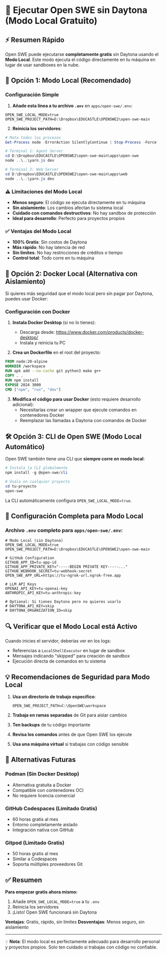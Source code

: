 # 🚀 Ejecutar Open SWE sin Daytona (Modo Local Gratuito)

## ⚡ Resumen Rápido
Open SWE puede ejecutarse **completamente gratis** sin Daytona usando el **Modo Local**. Este modo ejecuta el código directamente en tu máquina en lugar de usar sandboxes en la nube.

## 🔧 Opción 1: Modo Local (Recomendado)

### Configuración Simple

1. **Añade esta línea a tu archivo `.env`** en `apps/open-swe/.env`:
```env
OPEN_SWE_LOCAL_MODE=true
OPEN_SWE_PROJECT_PATH=D:\Dropbox\EDUCASTLE\OPENSWE2\open-swe-main
```

2. **Reinicia los servidores**:
```powershell
# Mata todos los procesos
Get-Process node -ErrorAction SilentlyContinue | Stop-Process -Force

# Terminal 1: Agent Server
cd D:\Dropbox\EDUCASTLE\OPENSWE2\open-swe-main\apps\open-swe
node ..\..\yarn.js dev

# Terminal 2: Web Server
cd D:\Dropbox\EDUCASTLE\OPENSWE2\open-swe-main\apps\web
node ..\..\yarn.js dev
```

### ⚠️ Limitaciones del Modo Local
- **Menos seguro**: El código se ejecuta directamente en tu máquina
- **Sin aislamiento**: Los cambios afectan tu sistema local
- **Cuidado con comandos destructivos**: No hay sandbox de protección
- **Ideal para desarrollo**: Perfecto para proyectos propios

### ✅ Ventajas del Modo Local
- **100% Gratis**: Sin costos de Daytona
- **Más rápido**: No hay latencia de red
- **Sin límites**: No hay restricciones de créditos o tiempo
- **Control total**: Todo corre en tu máquina

## 🐳 Opción 2: Docker Local (Alternativa con Aislamiento)

Si quieres más seguridad que el modo local pero sin pagar por Daytona, puedes usar Docker:

### Configuración con Docker

1. **Instala Docker Desktop** (si no lo tienes):
   - Descarga desde: https://www.docker.com/products/docker-desktop/
   - Instala y reinicia tu PC

2. **Crea un Dockerfile** en el root del proyecto:
```dockerfile
FROM node:20-alpine
WORKDIR /workspace
RUN apk add --no-cache git python3 make g++
COPY . .
RUN npm install
EXPOSE 2024 3000
CMD ["npm", "run", "dev"]
```

3. **Modifica el código para usar Docker** (esto requiere desarrollo adicional):
   - Necesitarías crear un wrapper que ejecute comandos en contenedores Docker
   - Reemplazar las llamadas a Daytona con comandos de Docker

## 🛠️ Opción 3: CLI de Open SWE (Modo Local Automático)

Open SWE también tiene una CLI que **siempre corre en modo local**:

```powershell
# Instala la CLI globalmente
npm install -g @open-swe/cli

# Úsala en cualquier proyecto
cd tu-proyecto
open-swe
```

La CLI automáticamente configura `OPEN_SWE_LOCAL_MODE=true`.

## 📝 Configuración Completa para Modo Local

### Archivo `.env` completo para `apps/open-swe/.env`:
```env
# Modo Local (sin Daytona)
OPEN_SWE_LOCAL_MODE=true
OPEN_SWE_PROJECT_PATH=D:\Dropbox\EDUCASTLE\OPENSWE2\open-swe-main

# GitHub Configuration
GITHUB_APP_ID=tu-app-id
GITHUB_APP_PRIVATE_KEY="-----BEGIN PRIVATE KEY-----..."
GITHUB_WEBHOOK_SECRET=tu-webhook-secret
OPEN_SWE_APP_URL=https://tu-ngrok-url.ngrok-free.app

# LLM API Keys
OPENAI_API_KEY=tu-openai-key
ANTHROPIC_API_KEY=tu-anthropic-key

# Optional: Si tienes Daytona pero no quieres usarlo
# DAYTONA_API_KEY=skip
# DAYTONA_ORGANIZATION_ID=skip
```

## 🔍 Verificar que el Modo Local está Activo

Cuando inicies el servidor, deberías ver en los logs:
- Referencias a `LocalShellExecutor` en lugar de sandbox
- Mensajes indicando "skipped" para creación de sandbox
- Ejecución directa de comandos en tu sistema

## 💡 Recomendaciones de Seguridad para Modo Local

1. **Usa un directorio de trabajo específico**:
   ```env
   OPEN_SWE_PROJECT_PATH=C:\OpenSWE\workspace
   ```

2. **Trabaja en ramas separadas** de Git para aislar cambios

3. **Ten backups** de tu código importante

4. **Revisa los comandos** antes de que Open SWE los ejecute

5. **Usa una máquina virtual** si trabajas con código sensible

## 🚀 Alternativas Futuras

### Podman (Sin Docker Desktop)
- Alternativa gratuita a Docker
- Compatible con contenedores OCI
- No requiere licencia comercial

### GitHub Codespaces (Limitado Gratis)
- 60 horas gratis al mes
- Entorno completamente aislado
- Integración nativa con GitHub

### Gitpod (Limitado Gratis)
- 50 horas gratis al mes
- Similar a Codespaces
- Soporta múltiples proveedores Git

## ✅ Resumen

**Para empezar gratis ahora mismo:**
1. Añade `OPEN_SWE_LOCAL_MODE=true` a tu `.env`
2. Reinicia los servidores
3. ¡Listo! Open SWE funcionará sin Daytona

**Ventajas**: Gratis, rápido, sin límites
**Desventajas**: Menos seguro, sin aislamiento

---

💡 **Nota**: El modo local es perfectamente adecuado para desarrollo personal y proyectos propios. Solo ten cuidado si trabajas con código no confiable.
